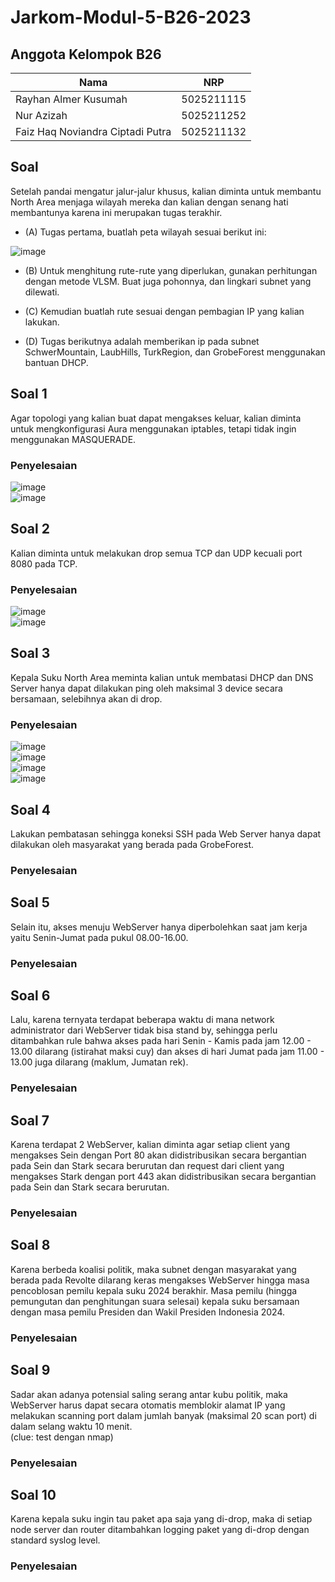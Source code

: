 # Jarkom-Modul-5-B26-2023

## Anggota Kelompok B26
|   Nama                             | NRP      |
| ------                             | ------   |
|  Rayhan Almer Kusumah              |5025211115|
|  Nur Azizah                        |5025211252|
|  Faiz Haq Noviandra Ciptadi Putra  |5025211132|

## Soal
Setelah pandai mengatur jalur-jalur khusus, kalian diminta untuk membantu North Area menjaga wilayah mereka dan kalian dengan senang hati membantunya karena ini merupakan tugas terakhir.  

- (A) Tugas pertama, buatlah peta wilayah sesuai berikut ini:  


![image](https://github.com/rayhanalmer/Jarkom-Modul-5-B26-2023/assets/103409628/03291954-d06f-4d26-a595-39ec015b2100)


- (B) Untuk menghitung rute-rute yang diperlukan, gunakan perhitungan dengan metode VLSM. Buat juga pohonnya, dan lingkari subnet yang dilewati.  


- (C) Kemudian buatlah rute sesuai dengan pembagian IP yang kalian lakukan.  


- (D) Tugas berikutnya adalah memberikan ip pada subnet SchwerMountain, LaubHills, TurkRegion, dan GrobeForest menggunakan bantuan DHCP.  

## Soal 1
Agar topologi yang kalian buat dapat mengakses keluar, kalian diminta untuk mengkonfigurasi Aura menggunakan iptables, tetapi tidak ingin menggunakan MASQUERADE.

### Penyelesaian
![image](https://github.com/rayhanalmer/Jarkom-Modul-5-B26-2023/assets/103409628/9e0c13d5-63eb-42f7-9eef-402dcff1fd4e)  
![image](https://github.com/rayhanalmer/Jarkom-Modul-5-B26-2023/assets/103409628/2600abec-0267-45cd-afdf-98b4498bd02e)  


## Soal 2
Kalian diminta untuk melakukan drop semua TCP dan UDP kecuali port 8080 pada TCP.

### Penyelesaian
![image](https://github.com/rayhanalmer/Jarkom-Modul-5-B26-2023/assets/103409628/99a69618-5f9c-4336-a826-99021df16d5f)  
![image](https://github.com/rayhanalmer/Jarkom-Modul-5-B26-2023/assets/103409628/d91102ca-49c2-468d-b2e6-02dbc03bcab3)  

## Soal 3
Kepala Suku North Area meminta kalian untuk membatasi DHCP dan DNS Server hanya dapat dilakukan ping oleh maksimal 3 device secara bersamaan, selebihnya akan di drop.

### Penyelesaian
![image](https://github.com/rayhanalmer/Jarkom-Modul-5-B26-2023/assets/103409628/00bfe60f-145c-471e-a243-1c055fe630a5)  
![image](https://github.com/rayhanalmer/Jarkom-Modul-5-B26-2023/assets/103409628/3eb3dff4-c63b-4883-91c0-f4e037b9e1df)  
![image](https://github.com/rayhanalmer/Jarkom-Modul-5-B26-2023/assets/103409628/c1813681-fde0-4ad0-8700-05551d6b226a)  
![image](https://github.com/rayhanalmer/Jarkom-Modul-5-B26-2023/assets/103409628/6be2466f-a6b0-4532-be47-20990dc47429)  


## Soal 4
Lakukan pembatasan sehingga koneksi SSH pada Web Server hanya dapat dilakukan oleh masyarakat yang berada pada GrobeForest.

### Penyelesaian

## Soal 5
Selain itu, akses menuju WebServer hanya diperbolehkan saat jam kerja yaitu Senin-Jumat pada pukul 08.00-16.00.

### Penyelesaian

## Soal 6
Lalu, karena ternyata terdapat beberapa waktu di mana network administrator dari WebServer tidak bisa stand by, sehingga perlu ditambahkan rule bahwa akses pada hari Senin - Kamis pada jam 12.00 - 13.00 dilarang (istirahat maksi cuy) dan akses di hari Jumat pada jam 11.00 - 13.00 juga dilarang (maklum, Jumatan rek).

### Penyelesaian

## Soal 7
Karena terdapat 2 WebServer, kalian diminta agar setiap client yang mengakses Sein dengan Port 80 akan didistribusikan secara bergantian pada Sein dan Stark secara berurutan dan request dari client yang mengakses Stark dengan port 443 akan didistribusikan secara bergantian pada Sein dan Stark secara berurutan.

### Penyelesaian

## Soal 8
Karena berbeda koalisi politik, maka subnet dengan masyarakat yang berada pada Revolte dilarang keras mengakses WebServer hingga masa pencoblosan pemilu kepala suku 2024 berakhir. Masa pemilu (hingga pemungutan dan penghitungan suara selesai) kepala suku bersamaan dengan masa pemilu Presiden dan Wakil Presiden Indonesia 2024.

### Penyelesaian

## Soal 9
Sadar akan adanya potensial saling serang antar kubu politik, maka WebServer harus dapat secara otomatis memblokir  alamat IP yang melakukan scanning port dalam jumlah banyak (maksimal 20 scan port) di dalam selang waktu 10 menit.  
(clue: test dengan nmap)

### Penyelesaian

## Soal 10
Karena kepala suku ingin tau paket apa saja yang di-drop, maka di setiap node server dan router ditambahkan logging paket yang di-drop dengan standard syslog level.

### Penyelesaian

